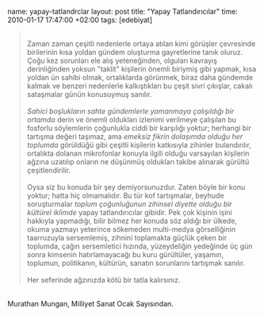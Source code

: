 name: yapay-tatlandrclar
layout: post
title: "Yapay Tatlandırıcılar"
time: 2010-01-17 17:47:00 +02:00
tags: [edebiyat]

<blockquote><br />Zaman zaman çeşitli nedenlerle ortaya atılan kimi görüşler çevresinde birilerinin kısa yoldan gündem oluşturma gayretlerine tanık oluruz. Çoğu kez sorunları ele alış yeteneğinden, olguları kavrayış derinliğinden yoksun "taklit" kişilerin önemli biriymiş gibi yapmak, kısa yoldan ün sahibi olmak, ortalıklarda görünmek, biraz daha gündemde kalmak ve benzeri nedenlerle kalkıştıkları bu çeşit sivri çıkışlar, cakalı sataşmalar günün konusuymuş sanılır.<br /><br /><span style="font-style:italic;">Sahici boşlukların sahte gündemlerle yamanmaya çalışıldığı bir ortamda</span> derin ve önemli oldukları izlenimi verilmeye çalışılan bu fosforlu söylemlerin çoğunlukla ciddi bir karşılığı yoktur; herhangi bir tartışma değeri taşımaz, ama <span style="font-style:italic;">emeksiz fikrin dolaşımda olduğu her toplumda</span> görüldüğü gibi çeşitli kişilerin katkısıyla zihinler bulandırılır, ortalıkta dolanan mikrofonlar konuyla ilgili olduğu varsayılan kişilerin ağzına uzatılıp onların ne düşünmüş oldukları takibe alınarak gürültü çeşitlendirilir.<br /><br />Oysa siz bu konuda bir şey demiyorsunuzdur. Zaten böyle bir konu yoktur; hatta hiç olmamalıdır. Bu tür kof tartışmalar, beyhude soruşturmalar <span style="font-style:italic;">toplum çoğunluğunun zihinsel diyette olduğu bir kültürel iklimde</span> yapay tatlandırıcılar gibidir. Pek çok kişinin işini hakkıyla yapmadığı, bilir bilmez her konuda söz aldığı bir ülkede, okuma yazmayı yeterince sökemeden multi-medya görselliğinin taarruzuyla sersemlemiş, zihnini toplamakta güçlük çeken bir toplumda, çağın sersemletici hızında, yüzeydeliğin yedeğinde üç gün sonra kimsenin hatırlamayacağı bu kuru gürültüler, yaşamın, toplumun, politikanın, kültürün, sanatın sorunlarını tartışmak sanılır.<br /><br />Her seferinde ağzınızda kötü bir tatla kalırsınız.<br /></blockquote><br />Murathan Mungan, Milliyet Sanat Ocak Sayısından.
